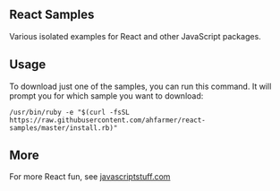 React Samples
---

Various isolated examples for React and other JavaScript packages.


Usage
---

To download just one of the samples, you can run this command. It will prompt you for which sample you want to download:

```
/usr/bin/ruby -e "$(curl -fsSL https://raw.githubusercontent.com/ahfarmer/react-samples/master/install.rb)"
```


More
---

For more React fun, see [javascriptstuff.com](https://www.javascriptstuff.com/)
